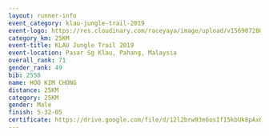 ```yaml
---
layout: runner-info 
event_category: klau-jungle-trail-2019 
event-logo: https://res.cloudinary.com/raceyaya/image/upload/v1569072808/logo/klau-image_qwwxyw.png
category_km: 25KM 
event-title: KLAU Jungle Trail 2019 
event-location: Pasar Sg Klau, Pahang, Malaysia 
overall_rank: 71
gender_rank: 49
bib: 2558
name: HOO KIM CHONG
distance: 25KM
category: 25KM
gender: Male
finish: 5-32-05
certificate: https://drive.google.com/file/d/12l2brw93e6osIfI5kbUk8pAx6M7E1_k1/view?usp=sharing
---
```

